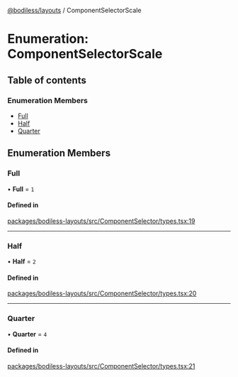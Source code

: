 [@bodiless/layouts](../README.md) / ComponentSelectorScale

# Enumeration: ComponentSelectorScale

## Table of contents

### Enumeration Members

- [Full](ComponentSelectorScale.md#full)
- [Half](ComponentSelectorScale.md#half)
- [Quarter](ComponentSelectorScale.md#quarter)

## Enumeration Members

### Full

• **Full** = ``1``

#### Defined in

[packages/bodiless-layouts/src/ComponentSelector/types.tsx:19](https://github.com/johnsonandjohnson/Bodiless-JS/blob/5600222bc/packages/bodiless-layouts/src/ComponentSelector/types.tsx#L19)

___

### Half

• **Half** = ``2``

#### Defined in

[packages/bodiless-layouts/src/ComponentSelector/types.tsx:20](https://github.com/johnsonandjohnson/Bodiless-JS/blob/5600222bc/packages/bodiless-layouts/src/ComponentSelector/types.tsx#L20)

___

### Quarter

• **Quarter** = ``4``

#### Defined in

[packages/bodiless-layouts/src/ComponentSelector/types.tsx:21](https://github.com/johnsonandjohnson/Bodiless-JS/blob/5600222bc/packages/bodiless-layouts/src/ComponentSelector/types.tsx#L21)
